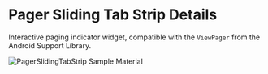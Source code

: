 # Pager Sliding Tab Strip Details

Interactive paging indicator widget, compatible with the `ViewPager` from the
Android Support Library.

![PagerSlidingTabStrip Sample Material](https://raw.githubusercontent.com/jamesmontemagno/PagerSlidingTabStrip-for-Xamarin.Android/master/art/material_tabs.gif)